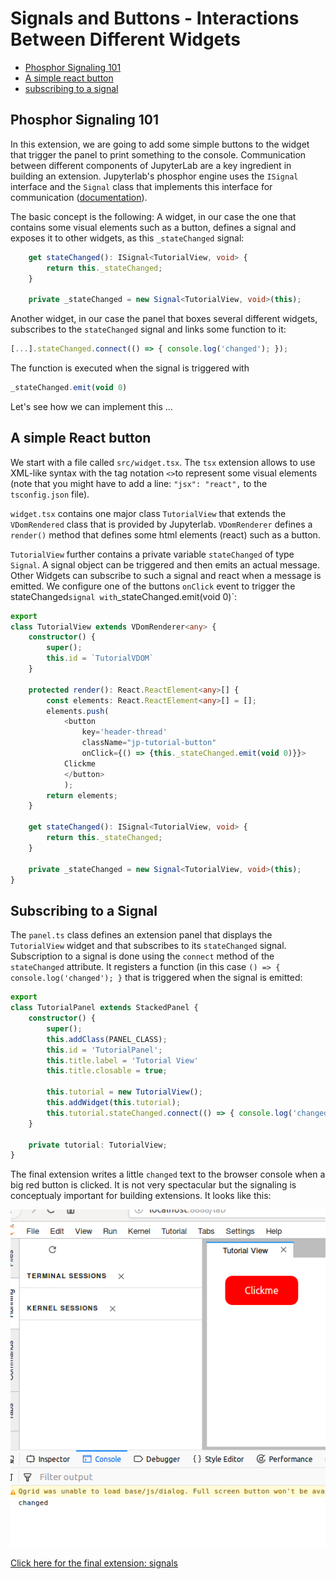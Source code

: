# Signals and Buttons - Interactions Between Different Widgets

* [Phosphor Signaling 101](#phosphor-signaling-101)
* [A simple react button](#a-simple-react-button)
* [subscribing to a signal](#subscribing-to-a-signal)

## Phosphor Signaling 101

In this extension, we are going to add some simple buttons to the widget that
trigger the panel to print something to the console. Communication between
different components of JupyterLab are a key ingredient in building an
extension. Jupyterlab's phosphor engine uses the `ISignal` interface and the
`Signal` class that implements this interface for communication
([documentation](http://phosphorjs.github.io/phosphor/api/signaling/globals.html)).

The basic concept is the following: A widget, in our case the one that contains
some visual elements such as a button, defines a signal and exposes it to other
widgets, as this `_stateChanged` signal:

```typescript
    get stateChanged(): ISignal<TutorialView, void> {
        return this._stateChanged;
    }

    private _stateChanged = new Signal<TutorialView, void>(this);
```

Another widget, in our case the panel that boxes several different widgets,
subscribes to the `stateChanged` signal and links some function to it:

```typescript
[...].stateChanged.connect(() => { console.log('changed'); });
```

The function is executed when the signal is triggered with

```typescript
_stateChanged.emit(void 0)
```

Let's see how we can implement this ...

## A simple React button

We start with a file called `src/widget.tsx`. The `tsx` extension allows to use
XML-like syntax with the tag notation `<>`to represent some visual elements
(note that you might have to add a line: `"jsx": "react",` to the
`tsconfig.json` file).

`widget.tsx` contains one major class `TutorialView` that extends the
`VDomRendered` class that is provided by Jupyterlab. `VDomRenderer` defines a
`render()` method that defines some html elements (react) such as a button.

`TutorialView` further contains a private variable `stateChanged` of type
`Signal`. A signal object can be triggered and then emits an actual message.
Other Widgets can subscribe to such a signal and react when a message is
emitted. We configure one of the buttons `onClick` event to trigger the
stateChanged` signal with `_stateChanged.emit(void 0)`:

```typescript
export
class TutorialView extends VDomRenderer<any> {
    constructor() {
        super();
        this.id = `TutorialVDOM`
    }

    protected render(): React.ReactElement<any>[] {
        const elements: React.ReactElement<any>[] = [];
        elements.push(
            <button
                key='header-thread'
                className="jp-tutorial-button"
                onClick={() => {this._stateChanged.emit(void 0)}}>
            Clickme
            </button>
            );
        return elements;
    }

    get stateChanged(): ISignal<TutorialView, void> {
        return this._stateChanged;
    }

    private _stateChanged = new Signal<TutorialView, void>(this);
}
```

## Subscribing to a Signal

The `panel.ts` class defines an extension panel that displays the
`TutorialView` widget and that subscribes to its `stateChanged` signal.
Subscription to a signal is done using the `connect` method of the
`stateChanged` attribute.  It registers a function (in this case
`() => { console.log('changed'); }` that is triggered when the signal is
emitted:

```typescript
export
class TutorialPanel extends StackedPanel {
    constructor() {
        super();
        this.addClass(PANEL_CLASS);
        this.id = 'TutorialPanel';
        this.title.label = 'Tutorial View'
        this.title.closable = true;

        this.tutorial = new TutorialView();
        this.addWidget(this.tutorial);
        this.tutorial.stateChanged.connect(() => { console.log('changed'); });
    }

    private tutorial: TutorialView;
}
```

The final extension writes a little `changed` text to the browser console when
a big red button is clicked. It is not very spectacular but the signaling is
conceptualy important for building extensions. It looks like this:

![Button with Signal](_images/button_with_signal.png)

[Click here for the final extension: signals](signals)
